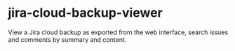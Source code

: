 # jira-cloud-backup-viewer
View a Jira cloud backup as exported from the web interface, search issues and comments by summary and content.
